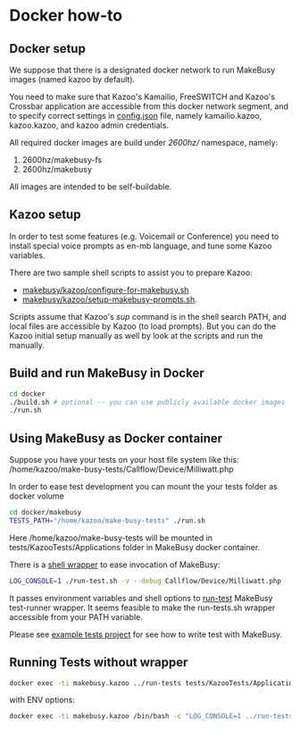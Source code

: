 # Docker how-to

## Docker setup

We suppose that there is a designated docker network to run MakeBusy images (named kazoo by default).

You need to make sure that Kazoo's Kamailio, FreeSWITCH and Kazoo's Crossbar application are accessible from this docker network segment, and to specify correct settings in [config.json](../etc/config.json.dist) file, namely kamailio.kazoo, kazoo.kazoo, and kazoo admin credentials.

All required docker images are build under *2600hz/* namespace, namely:

1. 2600hz/makebusy-fs
2. 2600hz/makebusy

All images are intended to be self-buildable.

## Kazoo setup

In order to test some features (e.g. Voicemail or Conference) you need to install special voice prompts as en-mb
language, and tune some Kazoo variables.

There are two sample shell scripts to assist you to prepare Kazoo:

* [makebusy/kazoo/configure-for-makebusy.sh](makebusy/kazoo/configure-for-makebusy.sh)
* [makebusy/kazoo/setup-makebusy-prompts.sh](makebusy/kazoo/setup-makebusy-prompts.sh).

Scripts assume that Kazoo's *sup* command is in the shell search PATH, and local files are accessible by Kazoo (to load prompts).
But you can do the Kazoo initial setup manually as well by look at the scripts and run the manually.

## Build and run MakeBusy in Docker

```sh
cd docker
./build.sh # optional -- you can use publicly available docker images
./run.sh
```

## Using MakeBusy as Docker container

Suppose you have your tests on your host file system like this:
/home/kazoo/make-busy-tests/Callflow/Device/Milliwatt.php

In order to ease test development you can mount the your tests folder as docker volume

```sh
cd docker/makebusy
TESTS_PATH="/home/kazoo/make-busy-tests" ./run.sh
```

Here /home/kazoo/make-busy-tests will be mounted in tests/KazooTests/Applications folder in MakeBusy docker container.

There is a [shell wrapper](../bin/run-test.sh) to ease invocation of MakeBusy:
```sh
LOG_CONSOLE=1 ./run-test.sh -v --debug Callflow/Device/Milliwatt.php
```

It passes environment variables and shell options to [run-test](../run-test) MakeBusy test-runner wrapper. It seems feasible to make the run-tests.sh wrapper accessible from your PATH variable.

Please see [example tests project](https://github.com/2600hz/make-busy-skel) for see how to write test with MakeBusy.

## Running Tests without wrapper

```sh
docker exec -ti makebusy.kazoo ../run-tests tests/KazooTests/Applications/{path_to_test.php}
```

with ENV options:

```sh
docker exec -ti makebusy.kazoo /bin/bash -c "LOG_CONSOLE=1 ../run-tests tests/KazooTests/Applications/{path_to_test.php}"
```
